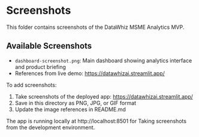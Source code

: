 # Screenshots

This folder contains screenshots of the DataWhiz MSME Analytics MVP.

## Available Screenshots

- `dashboard-screenshot.png`: Main dashboard showing analytics interface and product briefing
- References from live demo: https://datawhizai.streamlit.app/

To add screenshots:
1. Take screenshots of the deployed app: https://datawhizai.streamlit.app/
2. Save in this directory as PNG, JPG, or GIF format
3. Update the image references in README.md

The app is running locally at http://localhost:8501 for Taking screenshots from the development environment.
